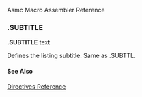 Asmc Macro Assembler Reference

### .SUBTITLE

**.SUBTITLE** text

Defines the listing subtitle. Same as .SUBTTL.

#### See Also

[Directives Reference](readme.md)
